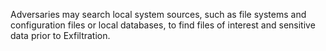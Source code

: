 Adversaries may search local system sources, such as file systems and configuration files or local databases, to find files of interest and sensitive data prior to Exfiltration.
